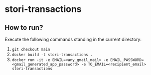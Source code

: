 # stori-transactions

## How to run?
Execute the following commands standing in the current directory:

1. `git checkout main`
2. `docker build -t stori-transactions .`
3. `docker run -it -e EMAIL=<any_gmail_mail> -e EMAIL_PASSWORD=<gmail_generated_app_password> -e TO_EMAIL=<recipient_email>  stori-transactions`
